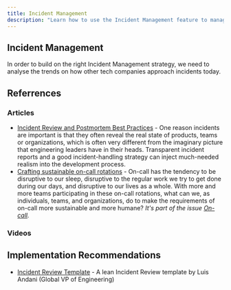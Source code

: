 ```yaml
---
title: Incident Management
description: "Learn how to use the Incident Management feature to manage incidents and create playbooks."
---
```


## Incident Management

In order to build on the right Incident Management strategy, we need to analyse the trends on how other tech companies approach incidents today.

## Referrences

### Articles

- [Incident Review and Postmortem Best Practices](https://newsletter.pragmaticengineer.com/p/incident-review-best-practices) - One reason incidents are important is that they often reveal the real state of products, teams or organizations, which is often very different from the imaginary picture that engineering leaders have in their heads. Transparent incident reports and a good incident-handling strategy can inject much-needed realism into the development process.
- [Crafting sustainable on-call rotations](https://increment.com/on-call/crafting-sustainable-on-call-rotations/) - On-call has the tendency to be disruptive to our sleep, disruptive to the regular work we try to get done during our days, and disruptive to our lives as a whole. With more and more teams participating in these on-call rotations, what can we, as individuals, teams, and organizations, do to make the requirements of on-call more sustainable and more humane? _It's part of the issue [On-call](https://increment.com/on-call/)._

### Videos

## Implementation Recommendations

- [Incident Review Template](ir-template-example-1.md) - A lean Incident Review template by Luis Andani (Global VP of Engineering)
